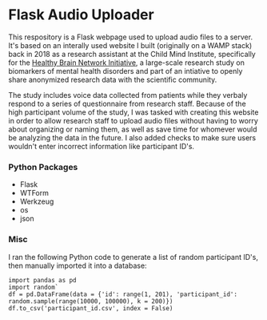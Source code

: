 # Flask Audio Uploader

This respository is a Flask webpage used to upload audio files to a server. It's based on an interally used website I built (originally on a WAMP stack) back in 2018 as a research assistant at the Child Mind Institute, specifically for the [Healthy Brain Network Initiative](https://childmind.org/science/global-open-science/healthy-brain-network/), a large-scale research study on biomarkers of mental health disorders and part of an intiative to openly share anonymized research data with the scientific community. 

The study includes voice data collected from patients while they verbaly respond to a series of questionnaire from research staff. Because of the high participant volume of the study, I was tasked with creating this website in order to allow research staff to upload audio files without having to worry about organizing or naming them, as well as save time for whomever would be analyzing the data in the future. I also added checks to make sure users wouldn't enter incorrect information like participant ID's.

### Python Packages
- Flask
- WTForm
- Werkzeug
- os
- json

### Misc
I ran the following Python code to generate a list of random participant ID's, then manually imported it into a database:

```
import pandas as pd
import random`
df = pd.DataFrame(data = {'id': range(1, 201), 'participant_id': random.sample(range(10000, 100000), k = 200)})
df.to_csv('participant_id.csv', index = False)
```
